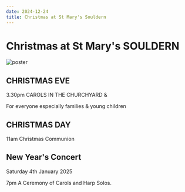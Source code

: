 ```yaml
---
date: 2024-12-24
title: Christmas at St Mary's Souldern
---
```


# Christmas at St Mary's SOULDERN


![poster](carols.jpg)


## CHRISTMAS EVE


3.30pm CAROLS IN THE CHURCHYARD &

For everyone especially families & young children

## CHRISTMAS DAY

11am Christmas Communion

## New Year's Concert

Saturday 4th January 2025

7pm A Ceremony of Carols and Harp Solos.
